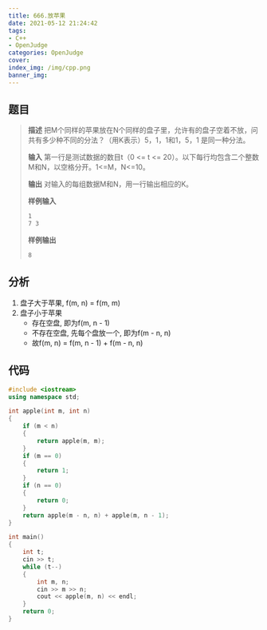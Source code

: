 ```yaml
---
title: 666.放苹果
date: 2021-05-12 21:24:42
tags: 
- C++
- OpenJudge
categories: OpenJudge
cover:
index_img: /img/cpp.png
banner_img:
---
```




## 题目

> **描述**  把M个同样的苹果放在N个同样的盘子里，允许有的盘子空着不放，问共有多少种不同的分法？（用K表示）5，1，1和1，5，1 是同一种分法。
>
> **输入**  第一行是测试数据的数目t（0 <= t <= 20）。以下每行均包含二个整数M和N，以空格分开。1<=M，N<=10。
>
> **输出**  对输入的每组数据M和N，用一行输出相应的K。
>
> **样例输入**
>
> ```bash
> 1
> 7 3
> ```
>
> **样例输出**
>
> ```bash
> 8
> ```

## 分析

1. 盘子大于苹果, f(m, n) = f(m, m)
2. 盘子小于苹果
   - 存在空盘, 即为f(m, n - 1)
   - 不存在空盘, 先每个盘放一个, 即为f(m - n, n)
   - 故f(m, n) = f(m, n - 1) + f(m - n, n)

## 代码

```cpp
#include <iostream>
using namespace std;

int apple(int m, int n)
{
    if (m < n)
    {
        return apple(m, m);
    }
    if (m == 0)
    {
        return 1;
    }
    if (n == 0)
    {
        return 0;
    }
    return apple(m - n, n) + apple(m, n - 1);
}

int main()
{
    int t;
    cin >> t;
    while (t--)
    {
        int m, n;
        cin >> m >> n;
        cout << apple(m, n) << endl;
    }
    return 0;
}
```


